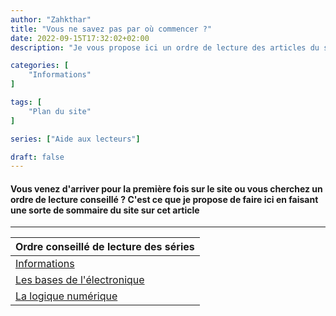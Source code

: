 ```yaml
---
author: "Zahkthar"
title: "Vous ne savez pas par où commencer ?"
date: 2022-09-15T17:32:02+02:00
description: "Je vous propose ici un ordre de lecture des articles du site"

categories: [
    "Informations"
]

tags: [
    "Plan du site"
]

series: ["Aide aux lecteurs"]

draft: false
---
```


#### Vous venez d'arriver pour la première fois sur le site ou vous cherchez un ordre de lecture conseillé ? C'est ce que je propose de faire ici en faisant une sorte de sommaire du site sur cet article

---

| Ordre conseillé de lecture des séries                              |
|--------------------------------------------------------------------|
| [Informations](/series/aide-aux-lecteurs/)                         |
| [Les bases de l'électronique](/series/les-bases-de-lélectronique/) |
| [La logique numérique](/series/la-logique-numérique/)              |

&nbsp;
